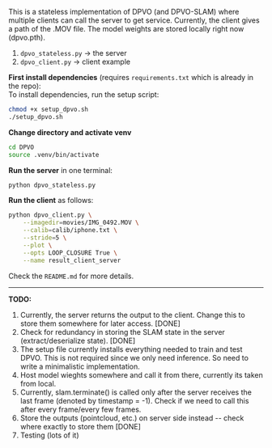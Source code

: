 This is a stateless implementation of DPVO (and DPVO-SLAM) where multiple clients can call the server to get service. Currently, the client gives a path of the .MOV file. The model weights are stored locally right now (dpvo.pth).

1. `dpvo_stateless.py` &rarr; the server  
2. `dpvo_client.py` &rarr; client example

**First install dependencies** (requires `requirements.txt` which is already in the repo):  
To install dependencies, run the setup script:

```bash
chmod +x setup_dpvo.sh
./setup_dpvo.sh
```

**Change directory and activate venv**
```bash
cd DPVO
source .venv/bin/activate
```

**Run the server** in one terminal:

```bash
python dpvo_stateless.py
```

**Run the client** as follows:

```bash
python dpvo_client.py \
    --imagedir=movies/IMG_0492.MOV \
    --calib=calib/iphone.txt \
    --stride=5 \
    --plot \
    --opts LOOP_CLOSURE True \
    --name result_client_server
```

Check the `README.md` for more details.

---

**TODO:**
1. Currently, the server returns the output to the client. Change this to store them somewhere for later access. [DONE]
2. Check for redundancy in storing the SLAM state in the server (extract/deserialize state). [DONE]
3. The setup file currently installs everything needed to train and test DPVO. This is not required since we only need inference. So need to write a minimalistic implementation.
4. Host model wieghts somewhere and call it from there, currently its taken from local.
5. Currently, slam.terminate() is called only after the server receives the last frame (denoted by timestamp = -1). Check if we need to call this after every frame/every few frames.
6. Store the outputs (pointcloud, etc.) on server side instead -- check where exactly to store them [DONE]
7. Testing (lots of it)
